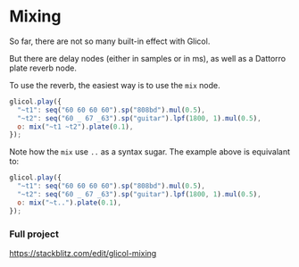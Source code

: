 # Mixing

So far, there are not so many built-in effect with Glicol.

But there are delay nodes (either in samples or in ms), as well as a Dattorro plate reverb node.

To use the reverb, the easiest way is to use the `mix` node.

```js
glicol.play({
  "~t1": seq("60 60 60 60").sp("808bd").mul(0.5),
  "~t2": seq("60 _ 67 _63").sp("guitar").lpf(1800, 1).mul(0.5),
  o: mix("~t1 ~t2").plate(0.1),
});
```

Note how the `mix` use `..` as a syntax sugar. The example above is equivalant to:

```js
glicol.play({
  "~t1": seq("60 60 60 60").sp("808bd").mul(0.5),
  "~t2": seq("60 _ 67 _63").sp("guitar").lpf(1800, 1).mul(0.5),
  o: mix("~t..").plate(0.1),
});
```

### Full project

https://stackblitz.com/edit/glicol-mixing
